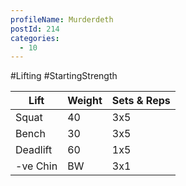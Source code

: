 ```yaml
---
profileName: Murderdeth
postId: 214
categories:
  - 10
---
```

#Lifting #StartingStrength 

| Lift | Weight | Sets & Reps |
| --- | --- | --- |
| Squat | 40 | 3x5 |
| Bench | 30 | 3x5 |
| Deadlift | 60 | 1x5 |
| -ve Chin | BW | 3x1 |

